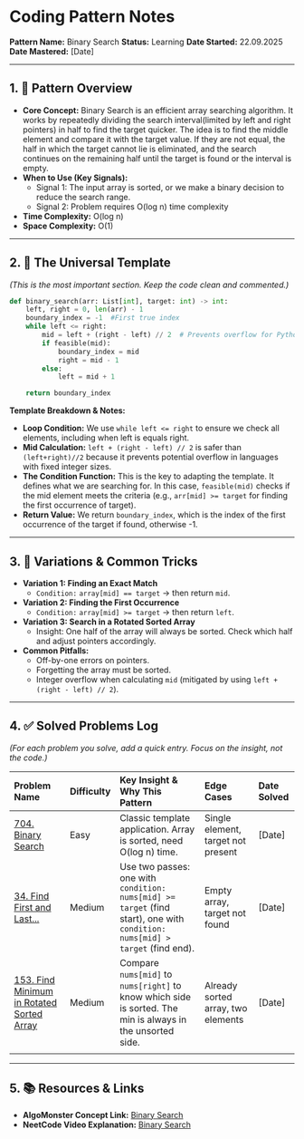 # **Coding Pattern Notes**
**Pattern Name:** Binary Search
**Status:** Learning
**Date Started:** 22.09.2025
**Date Mastered:** [Date]

---

## **1. 🧠 Pattern Overview**
*   **Core Concept:** Binary Search is an efficient array searching algorithm.
It works by repeatedly dividing the search interval(limited by left and right pointers) in half to find the target quicker.
The idea is to find the middle element and compare it with the target value.
If they are not equal, the half in which the target cannot lie is eliminated,
and the search continues on the remaining half until the target is found or the interval is empty.
*   **When to Use (Key Signals):**
    *   Signal 1: The input array is sorted, or we make a binary decision to reduce the search range.
    *   Signal 2: Problem requires O(log n) time complexity
*   **Time Complexity:** O(log n)
*   **Space Complexity:** O(1)

---

## **2. 📝 The Universal Template**
*(This is the most important section. Keep the code clean and commented.)*

```python
def binary_search(arr: List[int], target: int) -> int:
    left, right = 0, len(arr) - 1
    boundary_index = -1  #First true index
    while left <= right:
        mid = left + (right - left) // 2  # Prevents overflow for Python mid = (left + right) // 2 is okay
        if feasible(mid):
            boundary_index = mid
            right = mid - 1
        else:
            left = mid + 1

    return boundary_index
```
**Template Breakdown & Notes:**
*   **Loop Condition:** We use `while left <= right` to ensure we check all elements, including when left is equals right.
*   **Mid Calculation:** `left + (right - left) // 2` is safer than `(left+right)//2` because it prevents potential overflow in languages with fixed integer sizes.
*   **The Condition Function:** This is the key to adapting the template. It defines what we are searching for. In this case, `feasible(mid)` checks if the mid element meets the criteria (e.g., `arr[mid] >= target` for finding the first occurrence of target).
*   **Return Value:** We return `boundary_index`, which is the index of the first occurrence of the target if found, otherwise -1.

---

## **3. 🔄 Variations & Common Tricks**
*   **Variation 1: Finding an Exact Match**
    *   `Condition:` `array[mid] == target` -> then return `mid`.
*   **Variation 2: Finding the First Occurrence**
    *   `Condition:` `array[mid] >= target` -> then return `left`.
*   **Variation 3: Search in a Rotated Sorted Array**
    *   Insight: One half of the array will always be sorted. Check which half and adjust pointers accordingly.
*   **Common Pitfalls:**
    *   Off-by-one errors on pointers.
    *   Forgetting the array must be sorted.
    *   Integer overflow when calculating `mid` (mitigated by using `left + (right - left) // 2`).

---

## **4. ✅ Solved Problems Log**
*(For each problem you solve, add a quick entry. Focus on the insight, not the code.)*

| Problem Name | Difficulty | Key Insight & Why This Pattern | Edge Cases | Date Solved |
| :--- | :--- | :--- | :--- | :--- |
| [704. Binary Search](https://leetcode.com/problems/binary-search/) | Easy | Classic template application. Array is sorted, need O(log n) time. | Single element, target not present | [Date] |
| [34. Find First and Last...](https://leetcode.com/problems/find-first-and-last-position-of-element-in-sorted-array/) | Medium | Use two passes: one with `condition: nums[mid] >= target` (find start), one with `condition: nums[mid] > target` (find end). | Empty array, target not found | [Date] |
| [153. Find Minimum in Rotated Sorted Array](https://leetcode.com/problems/find-minimum-in-rotated-sorted-array/) | Medium | Compare `nums[mid]` to `nums[right]` to know which side is sorted. The min is always in the unsorted side. | Already sorted array, two elements | [Date] |
| | | | | |

---

## **5. 📚 Resources & Links**
*   **AlgoMonster Concept Link:** [Binary Search](https://algo.monster/problems/binary_search_intro)
*   **NeetCode Video Explanation:** [Binary Search](https://www.youtube.com/watch?v=s4DPM8ct1pI)
